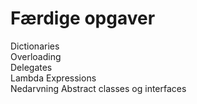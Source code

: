 <h1>Færdige opgaver</h1>
Dictionaries<br>
Overloading<br>
Delegates<br>
Lambda Expressions<br>
Nedarvning
Abstract classes og interfaces